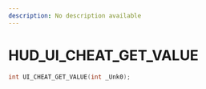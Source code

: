```yaml
---
description: No description available 
---
```


# HUD\_UI_CHEAT_GET_VALUE

```cpp
int UI_CHEAT_GET_VALUE(int _Unk0);
```